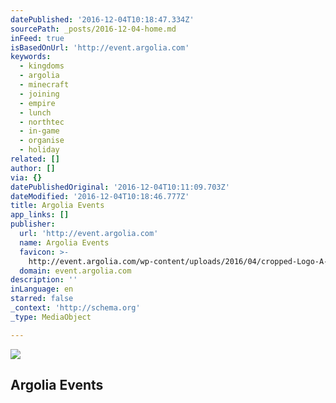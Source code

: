 ```yaml
---
datePublished: '2016-12-04T10:18:47.334Z'
sourcePath: _posts/2016-12-04-home.md
inFeed: true
isBasedOnUrl: 'http://event.argolia.com'
keywords:
  - kingdoms
  - argolia
  - minecraft
  - joining
  - empire
  - lunch
  - northtec
  - in-game
  - organise
  - holiday
related: []
author: []
via: {}
datePublishedOriginal: '2016-12-04T10:11:09.703Z'
dateModified: '2016-12-04T10:18:46.777Z'
title: Argolia Events
app_links: []
publisher:
  url: 'http://event.argolia.com'
  name: Argolia Events
  favicon: >-
    http://event.argolia.com/wp-content/uploads/2016/04/cropped-Logo-A-dbg-md-192x192.png
  domain: event.argolia.com
description: ''
inLanguage: en
starred: false
_context: 'http://schema.org'
_type: MediaObject

---
```

<article style=""><img src="https://imgflo.herokuapp.com/graph/2b2431f8e7ba7b0/b08669a635d0500c43671140f09c4745/croprotate.png?cropheight=1145&amp;cropwidth=4968&amp;degrees=0&amp;input=http%3A%2F%2Fflaregames.nz%2Fwp-content%2Fuploads%2F2015%2F03%2FFlareLogo_black.png&amp;x=0&amp;y=0" /><h1>Argolia Events</h1></article>